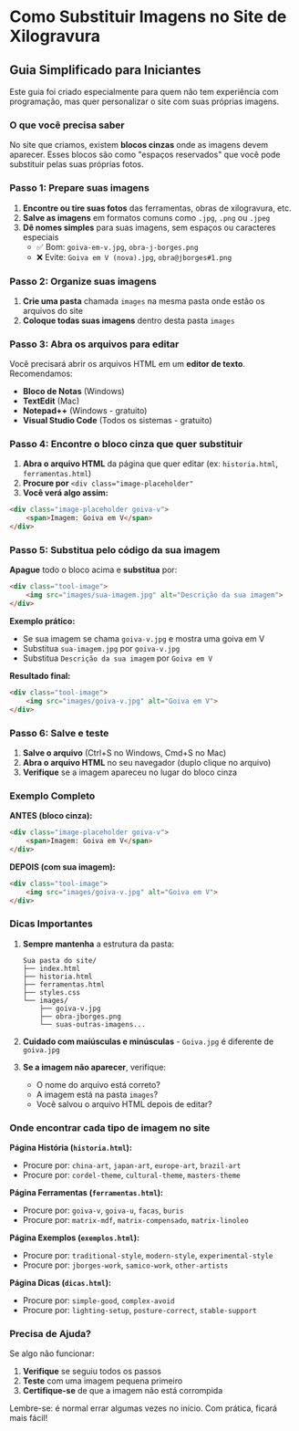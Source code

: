 # Como Substituir Imagens no Site de Xilogravura

## Guia Simplificado para Iniciantes

Este guia foi criado especialmente para quem não tem experiência com programação, mas quer personalizar o site com suas próprias imagens.

### O que você precisa saber

No site que criamos, existem **blocos cinzas** onde as imagens devem aparecer. Esses blocos são como "espaços reservados" que você pode substituir pelas suas próprias fotos.

### Passo 1: Prepare suas imagens

1. **Encontre ou tire suas fotos** das ferramentas, obras de xilogravura, etc.
2. **Salve as imagens** em formatos comuns como `.jpg`, `.png` ou `.jpeg`
3. **Dê nomes simples** para suas imagens, sem espaços ou caracteres especiais
   - ✅ Bom: `goiva-em-v.jpg`, `obra-j-borges.png`
   - ❌ Evite: `Goiva em V (nova).jpg`, `obra@jborges#1.png`

### Passo 2: Organize suas imagens

1. **Crie uma pasta** chamada `images` na mesma pasta onde estão os arquivos do site
2. **Coloque todas suas imagens** dentro desta pasta `images`

### Passo 3: Abra os arquivos para editar

Você precisará abrir os arquivos HTML em um **editor de texto**. Recomendamos:
- **Bloco de Notas** (Windows)
- **TextEdit** (Mac) 
- **Notepad++** (Windows - gratuito)
- **Visual Studio Code** (Todos os sistemas - gratuito)

### Passo 4: Encontre o bloco cinza que quer substituir

1. **Abra o arquivo HTML** da página que quer editar (ex: `historia.html`, `ferramentas.html`)
2. **Procure por** `<div class="image-placeholder"`
3. **Você verá algo assim:**

```html
<div class="image-placeholder goiva-v">
    <span>Imagem: Goiva em V</span>
</div>
```

### Passo 5: Substitua pelo código da sua imagem

**Apague** todo o bloco acima e **substitua** por:

```html
<div class="tool-image">
    <img src="images/sua-imagem.jpg" alt="Descrição da sua imagem">
</div>
```

**Exemplo prático:**
- Se sua imagem se chama `goiva-v.jpg` e mostra uma goiva em V
- Substitua `sua-imagem.jpg` por `goiva-v.jpg`
- Substitua `Descrição da sua imagem` por `Goiva em V`

**Resultado final:**
```html
<div class="tool-image">
    <img src="images/goiva-v.jpg" alt="Goiva em V">
</div>
```

### Passo 6: Salve e teste

1. **Salve o arquivo** (Ctrl+S no Windows, Cmd+S no Mac)
2. **Abra o arquivo HTML** no seu navegador (duplo clique no arquivo)
3. **Verifique** se a imagem apareceu no lugar do bloco cinza

### Exemplo Completo

**ANTES (bloco cinza):**
```html
<div class="image-placeholder goiva-v">
    <span>Imagem: Goiva em V</span>
</div>
```

**DEPOIS (com sua imagem):**
```html
<div class="tool-image">
    <img src="images/goiva-v.jpg" alt="Goiva em V">
</div>
```

### Dicas Importantes

1. **Sempre mantenha** a estrutura da pasta:
   ```
   Sua pasta do site/
   ├── index.html
   ├── historia.html
   ├── ferramentas.html
   ├── styles.css
   └── images/
       ├── goiva-v.jpg
       ├── obra-jborges.png
       └── suas-outras-imagens...
   ```

2. **Cuidado com maiúsculas e minúsculas** - `Goiva.jpg` é diferente de `goiva.jpg`

3. **Se a imagem não aparecer**, verifique:
   - O nome do arquivo está correto?
   - A imagem está na pasta `images`?
   - Você salvou o arquivo HTML depois de editar?

### Onde encontrar cada tipo de imagem no site

**Página História (`historia.html`):**
- Procure por: `china-art`, `japan-art`, `europe-art`, `brazil-art`
- Procure por: `cordel-theme`, `cultural-theme`, `masters-theme`

**Página Ferramentas (`ferramentas.html`):**
- Procure por: `goiva-v`, `goiva-u`, `facas`, `buris`
- Procure por: `matrix-mdf`, `matrix-compensado`, `matrix-linoleo`

**Página Exemplos (`exemplos.html`):**
- Procure por: `traditional-style`, `modern-style`, `experimental-style`
- Procure por: `jborges-work`, `samico-work`, `other-artists`

**Página Dicas (`dicas.html`):**
- Procure por: `simple-good`, `complex-avoid`
- Procure por: `lighting-setup`, `posture-correct`, `stable-support`

### Precisa de Ajuda?

Se algo não funcionar:
1. **Verifique** se seguiu todos os passos
2. **Teste** com uma imagem pequena primeiro
3. **Certifique-se** de que a imagem não está corrompida

Lembre-se: é normal errar algumas vezes no início. Com prática, ficará mais fácil!

